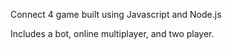 Connect 4 game built using Javascript and Node.js

Includes a bot, online multiplayer, and two player.
